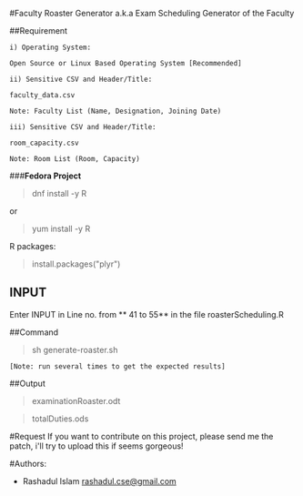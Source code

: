 #Faculty Roaster Generator a.k.a Exam Scheduling Generator of the Faculty

##Requirement
```
i) Operating System:

Open Source or Linux Based Operating System [Recommended]
```

```
ii) Sensitive CSV and Header/Title: 

faculty_data.csv

Note: Faculty List (Name, Designation, Joining Date)
```

```
iii) Sensitive CSV and Header/Title: 

room_capacity.csv

Note: Room List (Room, Capacity)
```
###**Fedora Project** 

> dnf install -y R 

or 

> yum install -y R 


R packages:

> install.packages("plyr")


## INPUT
Enter INPUT in Line no. from ** 41 to 55** in the file roasterScheduling.R

##Command
> sh generate-roaster.sh

```
[Note: run several times to get the expected results]
```

##Output
> examinationRoaster.odt

> totalDuties.ods

#Request
If you want to contribute on this project, please send me the patch, i'll try to upload this if seems gorgeous!

#Authors:
* Rashadul Islam 
  rashadul.cse@gmail.com